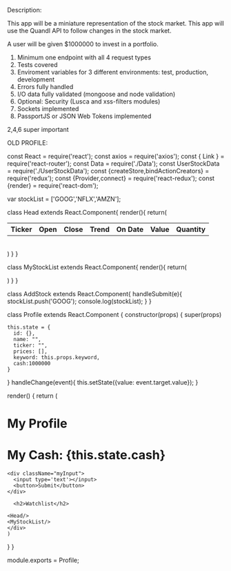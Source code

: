 Description:

This app will be a miniature representation of the stock market.
This app will use the Quandl API to follow changes in the stock market.

A user will be given $1000000 to invest in a portfolio.


1. Minimum one endpoint with all 4 request types
2. Tests covered 
3. Enviroment variables for 3 different environments: test, production, development
4. Errors fully handled 
5. I/O data fully validated (mongoose and node validation)
6. Optional: Security (Lusca and xss-filters modules)
7. Sockets implemented
8. PassportJS or JSON Web Tokens implemented

2,4,6 super important

OLD PROFILE:

const React = require('react');
const axios = require('axios');
const { Link } = require('react-router');
const Data = require('./Data');
const UserStockData = require('./UserStockData');
const {createStore,bindActionCreators} = require('redux');
const {Provider,connect} = require('react-redux');
const {render} = require('react-dom');


var stockList = ['GOOG','NFLX','AMZN'];


class Head extends React.Component{
  render(){
    return(
      <table className="tableHead">
        <tbody>
          <tr>
          <th>Ticker</th>
          <th>Open</th>
          <th>Close</th>
          <th>Trend</th>
          <th>On Date</th>
          <th>Value</th>
          <th>Quantity</th>
          </tr>
        </tbody>
    </table>  
      )
  }
}

class MyStockList extends React.Component{
  render(){
    return(
  <div className='myStocks'>
      <UserStockData keyword={stockList[0]}/>
      <UserStockData keyword={stockList[1]}/>
      <UserStockData keyword={stockList[2]}/>
      
  </div>
  )
  }
}

class AddStock extends React.Component{
  handleSubmit(e){
    stockList.push('GOOG');
    console.log(stockList);
  }
}

class Profile extends React.Component {
  constructor(props) {
    super(props)
  
    this.state = {
      id: {},
      name: "",
      ticker: "",
      prices: [],
      keyword: this.props.keyword,
      cash:1000000
    }
  }
  handleChange(event){
      this.setState({value: event.target.value});
  }
  
  render() {
    return (
    <div className="my-profile">
      <h1>My Profile</h1>
      <h1>My Cash: {this.state.cash}</h1>
      
    <div className="myInput">
      <input type='text'></input>
      <button>Submit</button>
    </div>
    
      <h2>Watchlist</h2>
    
    <Head/>
    <MyStockList/>
    </div>
    )
  }
}

module.exports = Profile;
